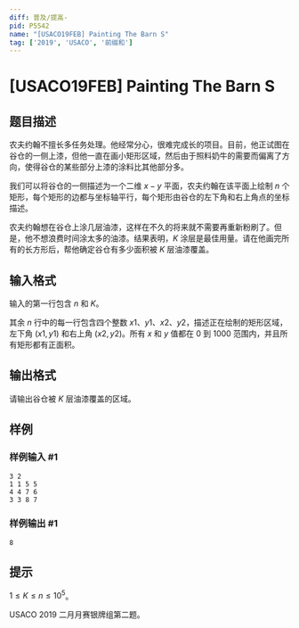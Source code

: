 ```yaml
---
diff: 普及/提高-
pid: P5542
name: "[USACO19FEB] Painting The Barn S"
tag: ['2019', 'USACO', '前缀和']
---
```

# [USACO19FEB] Painting The Barn S
## 题目描述

农夫约翰不擅长多任务处理。他经常分心，很难完成长的项目。目前，他正试图在谷仓的一侧上漆，但他一直在画小矩形区域，然后由于照料奶牛的需要而偏离了方向，使得谷仓的某些部分上漆的涂料比其他部分多。

我们可以将谷仓的一侧描述为一个二维 $x-y$ 平面，农夫约翰在该平面上绘制 $n$ 个矩形，每个矩形的边都与坐标轴平行，每个矩形由谷仓的左下角和右上角点的坐标描述。

农夫约翰想在谷仓上涂几层油漆，这样在不久的将来就不需要再重新粉刷了。但是，他不想浪费时间涂太多的油漆。结果表明，$K$ 涂层是最佳用量。请在他画完所有的长方形后，帮他确定谷仓有多少面积被 $K$ 层油漆覆盖。
## 输入格式

输入的第一行包含 $n$ 和 $K$。

其余 $n$ 行中的每一行包含四个整数 $x1$、$y1$、$x2$、$y2$，描述正在绘制的矩形区域，左下角 $(x1,y1)$ 和右上角 $(x2,y2)$。所有 $x$ 和 $y$ 值都在 $0$ 到 $1000$ 范围内，并且所有矩形都有正面积。
## 输出格式

请输出谷仓被 $K$ 层油漆覆盖的区域。
## 样例

### 样例输入 #1
```
3 2
1 1 5 5
4 4 7 6
3 3 8 7
```
### 样例输出 #1
```
8
```
## 提示

$1\le K\le n\le 10^5$。

USACO 2019 二月月赛银牌组第二题。
